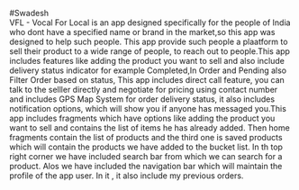 #Swadesh
<br>
VFL - Vocal For Local is an app designed specifically for the people of India who dont have a specified name or brand in the market,so this app was designed to help such people.
This app provide such people a plaatform to sell their product to a wide range of people, to reach out to people.This app includes features like adding the
product you want to sell and also include delivery status indicator for example Completed,In Order and Pending also Filter Order based on status,
This app includes direct call feature, you can talk to the selller directly and negotiate for pricing using contact number and includes GPS Map System for order delivery status, it also includes notification options, which will show you
if anyone has messaged you.This app includes fragments which have options like adding the product you want to sell and contains the list of items he has already added.
Then home fragments contain the list of products and the third one is saved products which will contain the products we have added to the bucket list.
In th top right corner we have included search bar from which we can search for a product. Alos we have included the navigation bar which will maintain the profile of the
app user. In it , it also include my previous orders.
